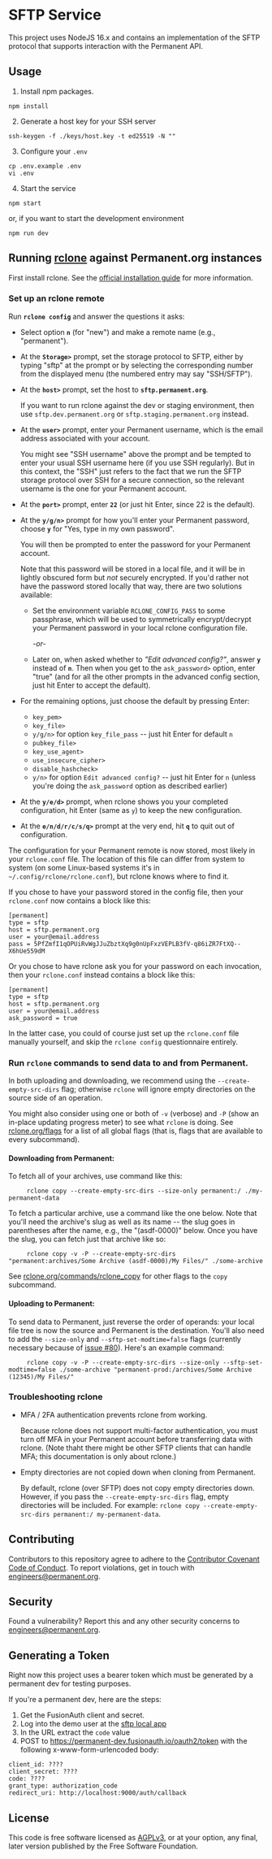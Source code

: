 # SFTP Service

This project uses NodeJS 16.x and contains an implementation of the SFTP protocol that supports interaction with the Permanent API.

## Usage

1. Install npm packages.

```
npm install
```

2. Generate a host key for your SSH server

```
ssh-keygen -f ./keys/host.key -t ed25519 -N ""
```

3. Configure your `.env`

```
cp .env.example .env
vi .env
```

4. Start the service

```
npm start
```

or, if you want to start the development environment

```
npm run dev
```

## Running [rclone](https://rclone.org) against Permanent.org instances

First install rclone.  See the [official installation
guide](https://rclone.org/install/) for more information.

### Set up an rclone remote

Run **`rclone config`** and answer the questions it asks:

- Select option **`n`** (for "new") and make a remote name (e.g., "permanent").

- At the **`Storage>`** prompt, set the storage protocol to SFTP, either by typing "sftp" at the prompt or by selecting the corresponding number from the displayed menu (the numbered entry may say "SSH/SFTP").

- At the **`host>`** prompt, set the host to **`sftp.permanent.org`**.

  If you want to run rclone against the dev or staging environment, then use `sftp.dev.permanent.org` or `sftp.staging.permanent.org` instead.

- At the **`user>`** prompt, enter your Permanent username, which is the email address associated with your account.

  You might see "SSH username" above the prompt and be tempted to enter your usual SSH username here (if you use SSH regularly).  But in this context, the "SSH" just refers to the fact that we run the SFTP storage protocol over SSH for a secure connection, so the relevant username is the one for your Permanent account.

- At the **`port>`** prompt, enter **`22`** (or just hit Enter, since 22 is the default).

- At the **`y/g/n>`** prompt for how you'll enter your Permanent password, choose **`y`** for "Yes, type in my own password".

  You will then be prompted to enter the password for your Permanent account.

  Note that this password will be stored in a local file, and it will be in lightly obscured form but _not_ securely encrypted.  If you'd rather not have the password stored locally that way, there are two solutions available:

    - Set the environment variable `RCLONE_CONFIG_PASS` to some passphrase, which will be used to symmetrically encrypt/decrypt your Permanent password in your local rclone configuration file.

       *-or-*

    - Later on, when asked whether to *"Edit advanced config?"*, answer **`y`** instead of **`n`**.  Then when you get to the `ask_password>` option, enter "true" (and for all the other prompts in the advanced config section, just hit Enter to accept the default).

- For the remaining options, just choose the default by pressing Enter:
    - `key_pem>`
    - `key_file>`
    - `y/g/n>` for option `key_file_pass` -- just hit Enter for default `n`
    - `pubkey_file>`
    - `key_use_agent>`
    - `use_insecure_cipher>`
    - `disable_hashcheck>`
    - `y/n>` for option `Edit advanced config?` -- just hit Enter for `n` (unless you're doing the `ask_password` option as described earlier)

- At the **`y/e/d>`** prompt, when rclone shows you your completed configuration, hit Enter (same as `y`) to keep the new configuration.

- At the **`e/n/d/r/c/s/q>`** prompt at the very end, hit **`q`** to quit out of configuration.

The configuration for your Permanent remote is now stored, most likely in your `rclone.conf` file.  The location of this file can differ from system to system (on some Linux-based systems it's in `~/.config/rclone/rclone.conf`), but rclone knows where to find it.

If you chose to have your password stored in the config file, then your `rclone.conf` now contains a block like this:

```
[permanent]
type = sftp
host = sftp.permanent.org
user = your@email.address
pass = 5PfZmfI1qOPUiRvWgJJuZbztXq9g0nUpFxzVEPLB3fV-q86iZR7FtXQ--X6hUe559dM
```

Or you chose to have rclone ask you for your password on each invocation, then your `rclone.conf` instead contains a block like this:

```
[permanent]
type = sftp
host = sftp.permanent.org
user = your@email.address
ask_password = true
```

In the latter case, you could of course just set up the `rclone.conf` file manually yourself, and skip the `rclone config` questionnaire entirely.

### Run `rclone` commands to send data to and from Permanent.

In both uploading and downloading, we recommend using the `--create-empty-src-dirs` flag; otherwise `rclone` will ignore empty directories on the source side of an operation.

You might also consider using one or both of `-v` (verbose) and `-P` (show an in-place updating progress meter) to see what `rclone` is doing.  See [rclone.org/flags](https://rclone.org/flags/) for a list of all global flags (that is, flags that are available to every subcommand).

#### Downloading from Permanent:

To fetch all of your archives, use command like this:

```
     rclone copy --create-empty-src-dirs --size-only permanent:/ ./my-permanent-data
```

To fetch a particular archive, use a command like the one below.  Note that you'll need the archive's slug as well as its name -- the slug goes in parentheses after the name, e.g., the "(asdf-0000)" below.  Once you have the slug, you can fetch just that archive like so:

```
     rclone copy -v -P --create-empty-src-dirs "permanent:archives/Some Archive (asdf-0000)/My Files/" ./some-archive
```

See [rclone.org/commands/rclone_copy](https://rclone.org/commands/rclone_copy/) for other flags to the `copy` subcommand.

#### Uploading to Permanent:

To send data to Permanent, just reverse the order of operands: your local file tree is now the source and Permanent is the destination.  You'll also need to add the `--size-only` and `--sftp-set-modtime=false` flags (currently necessary because of [issue #80](https://github.com/PermanentOrg/sftp-service/issues/80)).  Here's an example command:

```
     rclone copy -v -P --create-empty-src-dirs --size-only --sftp-set-modtime=false ./some-archive "permanent-prod:/archives/Some Archive (12345)/My Files/"
```

### Troubleshooting rclone

- MFA / 2FA authentication prevents rclone from working.

  Because rclone does not support multi-factor authentication, you must turn off MFA in your Permanent account before transferring data with rclone.  (Note thaht there might be other SFTP clients that can handle MFA; this documentation is only about rclone.)

- Empty directories are not copied down when cloning from Permanent.

  By default, rclone (over SFTP) does not copy empty directories down.  However, if you pass the `--create-empty-src-dirs` flag, empty directories will be included.  For example: `rclone copy --create-empty-src-dirs permanent:/ my-permanent-data`.

## Contributing

Contributors to this repository agree to adhere to the [Contributor Covenant Code of Conduct](CODE_OF_CONDUCT.md). To report violations, get in touch with engineers@permanent.org.

## Security

Found a vulnerability? Report this and any other security concerns to engineers@permanent.org.

## Generating a Token

Right now this project uses a bearer token which must be generated by a permanent dev for testing purposes.

If you're a permanent dev, here are the steps:

1. Get the FusionAuth client and secret.
2. Log into the demo user at the [sftp local app](https://permanent-dev.fusionauth.io/oauth2/authorize?client_id=53c713d5-ba07-472f-a79b-582767ff6d84&response_type=code&redirect_uri=http%3A%2F%2Flocalhost%3A9000%2Fauth%2Fcallback)
3. In the URL extract the `code` value
4. POST to https://permanent-dev.fusionauth.io/oauth2/token with the following x-www-form-urlencoded body:

```
client_id: ????
client_secret: ????
code: ????
grant_type: authorization_code
redirect_uri: http://localhost:9000/auth/callback
```

## License

This code is free software licensed as [AGPLv3](LICENSE), or at your option, any final, later version published by the Free Software Foundation.
